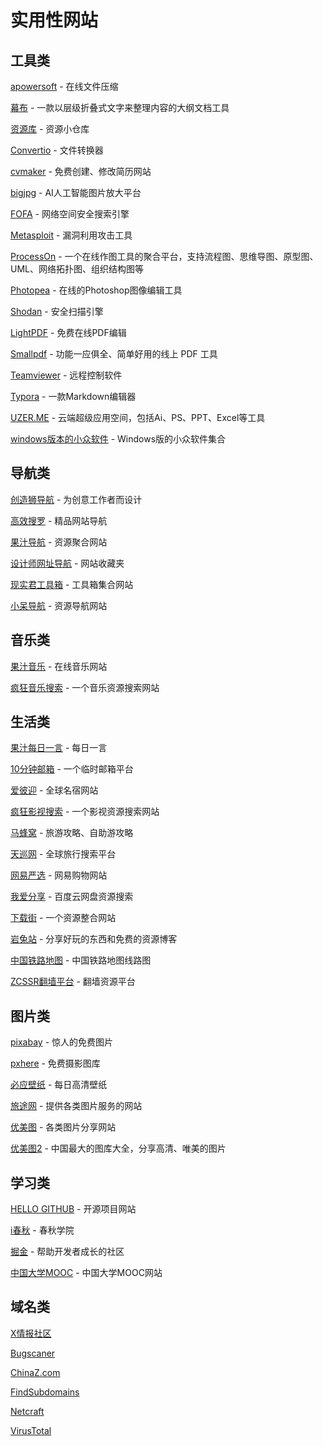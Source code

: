# 实用性网站

## 工具类

[apowersoft](https://www.apowersoft.cn/compress-file-online) - 在线文件压缩

[幕布](https://mubu.com/) - 一款以层级折叠式文字来整理内容的大纲文档工具

[资源库](https://www.leachchen.com/) - 资源小仓库

[Convertio](https://convertio.co/zh/) - 文件转换器

[cvmaker](https://cvmkr.com/?lang=zh) - 免费创建、修改简历网站

[bigjpg](http://bigjpg.com/) - AI人工智能图片放大平台

[FOFA](https://fofa.so/) - 网络空间安全搜索引擎

[Metasploit](https://www.metasploit.com/) - 漏洞利用攻击工具

[ProcessOn](https://www.processon.com/) - 一个在线作图工具的聚合平台，支持流程图、思维导图、原型图、UML、网络拓扑图、组织结构图等

[Photopea](https://www.photopea.com/) - 在线的Photoshop图像编辑工具

[Shodan](https://www.shodan.io/) - 安全扫描引擎

[LightPDF](https://lightpdf.com/zh/) - 免费在线PDF编辑

[Smallpdf](https://smallpdf.com/cn) - 功能一应俱全、简单好用的线上 PDF 工具

[Teamviewer](https://www.teamviewer.com/cn/) - 远程控制软件

[Typora](https://typora.io/) - 一款Markdown编辑器

[UZER.ME](https://www.uzer.me/index.html) - 云端超级应用空间，包括Ai、PS、PPT、Excel等工具

[windows版本的小众软件](https://love.appinn.com/) - Windows版的小众软件集合

## 导航类

[创造狮导航](http://www.chuangzaoshi.com/) - 为创意工作者而设计

[高效搜罗](http://www.gaoxiaosouluo.cn/index.html) - 精品网站导航

[果汁导航](http://guozhivip.com/nav/) - 资源聚合网站

[设计师网址导航](http://webstack.cc/cn/index.html) - 网站收藏夹

[现实君工具箱](http://tool.uixsj.cn/) - 工具箱集合网站

[小呆导航](https://webjike.com/) - 资源导航网站

## 音乐类

[果汁音乐](http://guozhivip.com/yinyue/) - 在线音乐网站

[疯狂音乐搜索](http://music.ifkdy.com/) - 一个音乐资源搜索网站

## 生活类

[果汁每日一言](http://guozhivip.com/nav/yiyan.html) - 每日一言

[10分钟邮箱](https://bccto.me/) - 一个临时邮箱平台

[爱彼迎](https://www.airbnb.cn/) - 全球名宿网站

[疯狂影视搜索](http://ifkdy.com/) - 一个影视资源搜索网站

[马蜂窝](https://www.mafengwo.cn/) - 旅游攻略、自助游攻略

[天巡网](https://www.tianxun.com/) - 全球旅行搜索平台

[网易严选](http://you.163.com/) - 网易购物网站

[我爱分享](http://www.wwaaffxx.com/) - 百度云网盘资源搜索

[下载街](http://www.xiazaij.com/) - 一个资源整合网站

[岩兔站](https://yantuz.cn/) - 分享好玩的东西和免费的资源博客

[中国铁路地图](https://www.shodan.io/) - 中国铁路地图线路图

[ZCSSR翻墙平台](https://zcssr.me/) - 翻墙资源平台

## 图片类

[pixabay](https://pixabay.com/zh/) - 惊人的免费图片

[pxhere](https://pxhere.com/) - 免费摄影图库

[必应壁纸](https://bing.ioliu.cn/) - 每日高清壁纸

[旅途网](https://www.imgtrip.com/) - 提供各类图片服务的网站

[优美图](http://topit.pro/) - 各类图片分享网站

[优美图2](http://www.youmeitu.com/) - 中国最大的图库大全，分享高清、唯美的图片

## 学习类

[HELLO GITHUB](https://hellogithub.com/) - 开源项目网站

[i春秋](https://www.ichunqiu.com/) - 春秋学院

[掘金](https://juejin.im/) - 帮助开发者成长的社区

[中国大学MOOC](https://www.icourse163.org) - 中国大学MOOC网站

## 域名类

[X情报社区](https://x.threatbook.cn/)

[Bugscaner](http://whatweb.bugscaner.com/)

[ChinaZ.com](http://whois.chinaz.com/)

[FindSubdomains](https://findsubdomains.com/)

[Netcraft](https://searchdns.netcraft.com/)

[VirusTotal](https://www.virustotal.com/#/home/search)